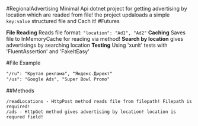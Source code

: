 #RegionalAdvertising
Minimal Api dotnet project for getting advertising by location which are readed from file!
the project updaloads a simple `key:value` structured file and Cach it!
#Futures

**File Reading**
Reads file format: `"location": "Ad1", "Ad2"`
**Caching**
Saves file to InMemoryCache for reading via method!
**Search by location**
gives advertisings by searching location
**Testing**
Using 'xunit' tests with 'FluentAssertion' and 'FakeItEasy'


#File Example

```txt
"/ru": "Крутая реклама", "Яндекс.Директ"
"/us": "Google Ads", "Super Bowl Promo"
```
##Methods
```
/readLocations - HttpPost method reads file from filepath! Filepath is required!
/ads - HttpGet method gives advertising by location! location is requred field!
```
